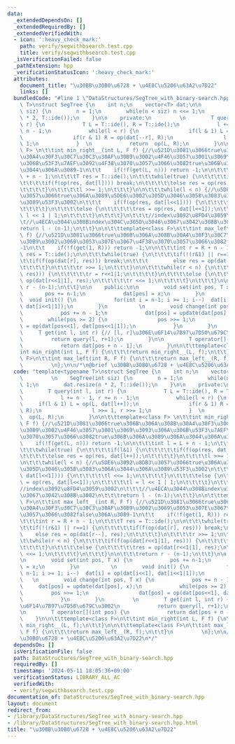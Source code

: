 ```yaml
---
data:
  _extendedDependsOn: []
  _extendedRequiredBy: []
  _extendedVerifiedWith:
  - icon: ':heavy_check_mark:'
    path: verify/segwithbsearch.test.cpp
    title: verify/segwithbsearch.test.cpp
  _isVerificationFailed: false
  _pathExtension: hpp
  _verificationStatusIcon: ':heavy_check_mark:'
  attributes:
    document_title: "\u30BB\u30B0\u6728 + \u4E8C\u5206\u63A2\u7D22"
    links: []
  bundledCode: "#line 1 \"DataStructures/SegTree_with_binary-search.hpp\"\ntemplate<typename\
    \ T>\nstruct SegTree {\n    int n;\n    vector<T> dat;\n\n         \n    SegTree(int\
    \ siz) {\n        n = 1;\n        while(n < siz) n <<= 1;\n        dat.resize(n\
    \ * 2, T::ide());\n    }\n\n    private:\n         \n        T query(int l, int\
    \ r) {\n            T L = T::ide(), R = T::ide();\n            l += n - 1, r +=\
    \ n - 1;\n            while(l < r) {\n                if(l & 1) L = op(L, dat[l++]);\n\
    \                if(r & 1) R = op(dat[--r], R);\n                l >>= 1, r >>=\
    \ 1;\n            }  \n            return  op(L, R);\n        }\n\n\t\ttemplate<class\
    \ F> \n\t\tint min_right__(int L, F f) {//\u521D\u3081\u3066true\u306B\u306A\u308B\
    \u30A4\u30F3\u30C7\u30C3\u30AF\u30B9\u3002\u4F46\u3057\u3001\u3069\u3093\u306A\
    \u306B\u53F3\u7AEF\u3092\u4F38\u3070\u3057\u3066\u3082true\u306B\u306A\u3089\u306A\
    \u3044\u306A\u3089-1\n\t\t    if(!f(get(L, n))) return -1;\n\n\t\t\tint l = L\
    \ + n - 1;\n\t\t\tT res = T::ide();\n\t\t\twhile(true) {\n\t\t\t\tif(l&1) {\n\t\
    \t\t\t\tif(f(op(res, dat[l]))) break;\n\t\t\t\t\telse res = op(res, dat[l++]);\n\
    \t\t\t\t}\n\t\t\t\tl >>= 1;\n\t\t\t}\n\n\t\t\twhile(l < n) {//\u5DE6\u3092\u8DB3\
    \u3057\u3066true\u306A\u3089\u5DE6\u3002\u305D\u3046\u3058\u3083\u306A\u3044\u306A\
    \u3089\u53F3\u3002\n\t\t\t    if(f(op(res, dat[l<<1]))) {\n\t\t\t\t\tl <<= 1;\n\
    \t\t\t\t}\n\t\t\t\telse {\n\t\t\t\t\tres = op(res, dat[l<<1]);\n\t\t\t\t\tl =\
    \ l << 1 | 1;\n\t\t\t\t}\n\t\t\t}\n\t\t\t//index\u3092\u8FD4\u3059\u3002\n\t\t\
    \t//\u4ECA\u3044\u308Bindex\u304C\u305D\u3046\u3067\u3042\u308B\u3002\n\t\t\t\
    return l - (n-1);\n\t\t}\n\n\t\ttemplate<class F>\n\t\tint max_left__(int R, F\
    \ f) {//\u521D\u3081\u3066true\u306B\u306A\u308B\u30A4\u30F3\u30C7\u30C3\u30AF\
    \u30B9\u3002\u3069\u3053\u307E\u3067\u4F38\u3070\u3057\u3066\u3082false\u306A\u3089\
    -1\n\t\t    if(!f(get(1, R))) return -1;\n\n\t\t\tint r = R + n - 1;\n\t\t\tT\
    \ res = T::ide();\n\n\t\t\twhile(true) {\n\t\t\t\tif(!(r&1) || r==1) {\n\t\t\t\
    \t\tif(f(op(dat[r], res))) break;\n\t\t\t        else res = op(dat[r--], res);\n\
    \t\t\t\t}\n\t\t\t\tr >>= 1;\n\t\t\t}\n\n\t\t\twhile(r < n) {\n\t\t\t\tif(f(op(dat[r<<1|1],\
    \ res))) {\n\t\t\t\t\tr = r<<1|1;\n\t\t\t\t}\n\t\t\t\telse {\n\t\t\t\t\tres =\
    \ op(dat[r<<1|1], res);\n\t\t\t\t\tr <<= 1;\n\t\t\t\t}\n\t\t\t}\n\n\t\t\treturn\
    \ r - (n-1);\n\t\t}\n\n    public:\n\n        void set(int pos, T x) {\n     \
    \       pos += n-1;\n            dat[pos] = x;\n        }\n          \n      \
    \  void init() {\n            for(int i = n-1; i >= 1; i--)  dat[i] = op(dat[i<<1],\
    \ dat[i<<1|1]);\n        }\n          \n        void change(int pos, T x) {\n\
    \            pos += n - 1;\n            dat[pos] = update(dat[pos], x);\n    \
    \        while(pos >= 2) {\n                pos >>= 1;\n                dat[pos]\
    \ = op(dat[pos<<1], dat[pos<<1|1]);\n            }\n        }\n         \n   \
    \     T get(int l, int r) {// [l, r]\u306E\u6F14\u7B97\u7D50\u679C\u3002\n   \
    \         return query(l, r+1);\n        }\n\n        T operator[](int pos) {\n\
    \            return dat[pos + n - 1];\n        }\n\n\t\ttemplate<class F>\n\t\t\
    int min_right(int L, F f) {\n\t\t\treturn min_right__(L, f);\n\t\t}\n\n\t\ttemplate<class\
    \ F>\n\t\tint max_left(int R, F f) {\n\t\t\treturn max_left__(R, f);\n\t\t}\n\
    \         \n};\n\n/*\n@brief \u30BB\u30B0\u6728 + \u4E8C\u5206\u63A2\u7D22\n*/\n"
  code: "template<typename T>\nstruct SegTree {\n    int n;\n    vector<T> dat;\n\n\
    \         \n    SegTree(int siz) {\n        n = 1;\n        while(n < siz) n <<=\
    \ 1;\n        dat.resize(n * 2, T::ide());\n    }\n\n    private:\n         \n\
    \        T query(int l, int r) {\n            T L = T::ide(), R = T::ide();\n\
    \            l += n - 1, r += n - 1;\n            while(l < r) {\n           \
    \     if(l & 1) L = op(L, dat[l++]);\n                if(r & 1) R = op(dat[--r],\
    \ R);\n                l >>= 1, r >>= 1;\n            }  \n            return\
    \  op(L, R);\n        }\n\n\t\ttemplate<class F> \n\t\tint min_right__(int L,\
    \ F f) {//\u521D\u3081\u3066true\u306B\u306A\u308B\u30A4\u30F3\u30C7\u30C3\u30AF\
    \u30B9\u3002\u4F46\u3057\u3001\u3069\u3093\u306A\u306B\u53F3\u7AEF\u3092\u4F38\
    \u3070\u3057\u3066\u3082true\u306B\u306A\u3089\u306A\u3044\u306A\u3089-1\n\t\t\
    \    if(!f(get(L, n))) return -1;\n\n\t\t\tint l = L + n - 1;\n\t\t\tT res = T::ide();\n\
    \t\t\twhile(true) {\n\t\t\t\tif(l&1) {\n\t\t\t\t\tif(f(op(res, dat[l]))) break;\n\
    \t\t\t\t\telse res = op(res, dat[l++]);\n\t\t\t\t}\n\t\t\t\tl >>= 1;\n\t\t\t}\n\
    \n\t\t\twhile(l < n) {//\u5DE6\u3092\u8DB3\u3057\u3066true\u306A\u3089\u5DE6\u3002\
    \u305D\u3046\u3058\u3083\u306A\u3044\u306A\u3089\u53F3\u3002\n\t\t\t    if(f(op(res,\
    \ dat[l<<1]))) {\n\t\t\t\t\tl <<= 1;\n\t\t\t\t}\n\t\t\t\telse {\n\t\t\t\t\tres\
    \ = op(res, dat[l<<1]);\n\t\t\t\t\tl = l << 1 | 1;\n\t\t\t\t}\n\t\t\t}\n\t\t\t\
    //index\u3092\u8FD4\u3059\u3002\n\t\t\t//\u4ECA\u3044\u308Bindex\u304C\u305D\u3046\
    \u3067\u3042\u308B\u3002\n\t\t\treturn l - (n-1);\n\t\t}\n\n\t\ttemplate<class\
    \ F>\n\t\tint max_left__(int R, F f) {//\u521D\u3081\u3066true\u306B\u306A\u308B\
    \u30A4\u30F3\u30C7\u30C3\u30AF\u30B9\u3002\u3069\u3053\u307E\u3067\u4F38\u3070\
    \u3057\u3066\u3082false\u306A\u3089-1\n\t\t    if(!f(get(1, R))) return -1;\n\n\
    \t\t\tint r = R + n - 1;\n\t\t\tT res = T::ide();\n\n\t\t\twhile(true) {\n\t\t\
    \t\tif(!(r&1) || r==1) {\n\t\t\t\t\tif(f(op(dat[r], res))) break;\n\t\t\t    \
    \    else res = op(dat[r--], res);\n\t\t\t\t}\n\t\t\t\tr >>= 1;\n\t\t\t}\n\n\t\
    \t\twhile(r < n) {\n\t\t\t\tif(f(op(dat[r<<1|1], res))) {\n\t\t\t\t\tr = r<<1|1;\n\
    \t\t\t\t}\n\t\t\t\telse {\n\t\t\t\t\tres = op(dat[r<<1|1], res);\n\t\t\t\t\tr\
    \ <<= 1;\n\t\t\t\t}\n\t\t\t}\n\n\t\t\treturn r - (n-1);\n\t\t}\n\n    public:\n\
    \n        void set(int pos, T x) {\n            pos += n-1;\n            dat[pos]\
    \ = x;\n        }\n          \n        void init() {\n            for(int i =\
    \ n-1; i >= 1; i--)  dat[i] = op(dat[i<<1], dat[i<<1|1]);\n        }\n       \
    \   \n        void change(int pos, T x) {\n            pos += n - 1;\n       \
    \     dat[pos] = update(dat[pos], x);\n            while(pos >= 2) {\n       \
    \         pos >>= 1;\n                dat[pos] = op(dat[pos<<1], dat[pos<<1|1]);\n\
    \            }\n        }\n         \n        T get(int l, int r) {// [l, r]\u306E\
    \u6F14\u7B97\u7D50\u679C\u3002\n            return query(l, r+1);\n        }\n\
    \n        T operator[](int pos) {\n            return dat[pos + n - 1];\n    \
    \    }\n\n\t\ttemplate<class F>\n\t\tint min_right(int L, F f) {\n\t\t\treturn\
    \ min_right__(L, f);\n\t\t}\n\n\t\ttemplate<class F>\n\t\tint max_left(int R,\
    \ F f) {\n\t\t\treturn max_left__(R, f);\n\t\t}\n         \n};\n\n/*\n@brief \u30BB\
    \u30B0\u6728 + \u4E8C\u5206\u63A2\u7D22\n*/"
  dependsOn: []
  isVerificationFile: false
  path: DataStructures/SegTree_with_binary-search.hpp
  requiredBy: []
  timestamp: '2024-05-11 18:05:36+09:00'
  verificationStatus: LIBRARY_ALL_AC
  verifiedWith:
  - verify/segwithbsearch.test.cpp
documentation_of: DataStructures/SegTree_with_binary-search.hpp
layout: document
redirect_from:
- /library/DataStructures/SegTree_with_binary-search.hpp
- /library/DataStructures/SegTree_with_binary-search.hpp.html
title: "\u30BB\u30B0\u6728 + \u4E8C\u5206\u63A2\u7D22"
---
```

